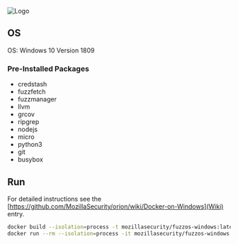 ![Logo](https://github.com/posidron/posidron.github.io/raw/master/static/images/fuzzos.png)

## OS

OS: Windows 10 Version 1809

### Pre-Installed Packages

- credstash
- fuzzfetch
- fuzzmanager
- llvm
- grcov
- ripgrep
- nodejs
- micro
- python3
- git
- busybox

## Run

For detailed instructions see the [https://github.com/MozillaSecurity/orion/wiki/Docker-on-Windows](Wiki) entry.

```bash
docker build --isolation=process -t mozillasecurity/fuzzos-windows:latest
docker run --rm --isolation=process -it mozillasecurity/fuzzos-windows:latest
```

